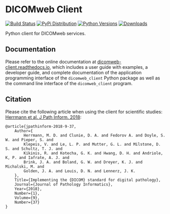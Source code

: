 # DICOMweb Client

[![Build Status](https://github.com/herrmannlab/dicomweb-client/actions/workflows/run_unit_tests.yml/badge.svg)](https://github.com/herrmannlab/dicomweb-client/actions)
[![PyPi Distribution](https://img.shields.io/pypi/v/dicomweb-client.svg)](https://pypi.python.org/pypi/dicomweb-client/)
[![Python Versions](https://img.shields.io/pypi/pyversions/dicomweb-client.svg)](https://pypi.org/project/dicomweb-client/)
[![Downloads](https://pepy.tech/badge/dicomweb-client)](https://pepy.tech/project/dicomweb-client)


Python client for DICOMweb services.


## Documentation

Please refer to the online documentation at [dicomweb-client.readthedocs.io](https://dicomweb-client.readthedocs.io), which includes a user guide with examples, a developer guide, and complete documentation of the application programming interface of the `dicomweb_client` Python package as well as the command line interface of the `dicomweb_client` program.


## Citation

Please cite the following article when using the client for scientific studies: [Herrmann et al. J Path Inform. 2018](http://www.jpathinformatics.org/article.asp?issn=2153-3539;year=2018;volume=9;issue=1;spage=37;epage=37;aulast=Herrmann):

```None
@article{jpathinform-2018-9-37,
    Author={
        Herrmann, M. D. and Clunie, D. A. and Fedorov A. and Doyle, S. W. and Pieper, S. and
        Klepeis, V. and Le, L. P. and Mutter, G. L. and Milstone, D. S. and Schultz, T. J. and
        Kikinis, R. and Kotecha, G. K. and Hwang, D. H. and Andriole, K, P. and Iafrate, A. J. and
        Brink, J. A. and Boland, G. W. and Dreyer, K. J. and Michalski, M. and
        Golden, J. A. and Louis, D. N. and Lennerz, J. K.
    },
    Title={Implementing the {DICOM} standard for digital pathology},
    Journal={Journal of Pathology Informatics},
    Year={2018},
    Number={1},
    Volume={9},
    Number={37}
}

```

